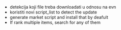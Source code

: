 - detekcija koji file treba downloadati u odnosu na evn
- koristiti novi script_list to detect the update
- generate market script and install that by deafult
- If rank multiple items, search for any of them
